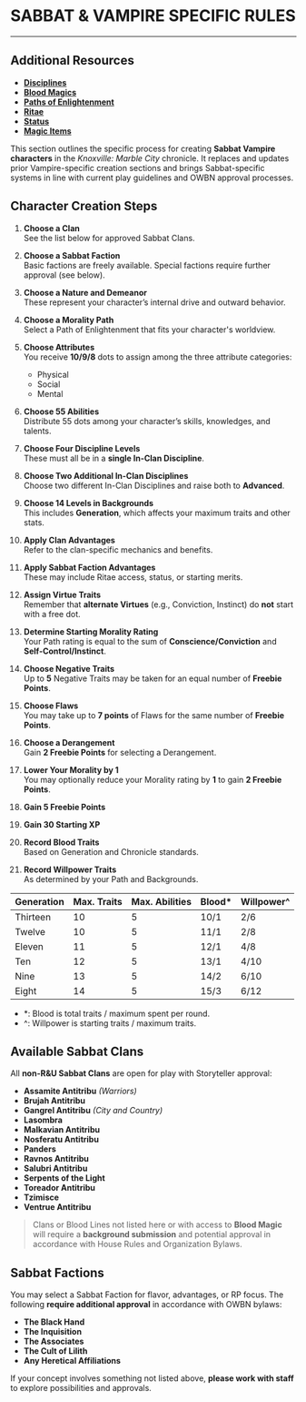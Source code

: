 # SABBAT & VAMPIRE SPECIFIC RULES

---

## Additional Resources

- [**Disciplines**](./DISCIPLINES.md)
- [**Blood Magics**](./BLOOD-MAGIC.md)
- [**Paths of Enlightenment**](./PATHS.md)
- [**Ritae**](./RITAE.md)
- [**Status**](./STATUS.md)
- [**Magic Items**](./MAGIC_ITEMS.md)

This section outlines the specific process for creating **Sabbat Vampire characters** in the *Knoxville: Marble City* chronicle. It replaces and updates prior Vampire-specific creation sections and brings Sabbat-specific systems in line with current play guidelines and OWBN approval processes.

## Character Creation Steps

1. **Choose a Clan**  
   See the list below for approved Sabbat Clans.

2. **Choose a Sabbat Faction**  
   Basic factions are freely available. Special factions require further approval (see below).

3. **Choose a Nature and Demeanor**  
   These represent your character’s internal drive and outward behavior.

4. **Choose a Morality Path**  
   Select a Path of Enlightenment that fits your character's worldview.

5. **Choose Attributes**  
   You receive **10/9/8** dots to assign among the three attribute categories:
   - Physical
   - Social
   - Mental

6. **Choose 55 Abilities**  
   Distribute 55 dots among your character’s skills, knowledges, and talents.

7. **Choose Four Discipline Levels**  
   These must all be in a **single In-Clan Discipline**.

8. **Choose Two Additional In-Clan Disciplines**  
   Choose two different In-Clan Disciplines and raise both to **Advanced**.

9. **Choose 14 Levels in Backgrounds**  
   This includes **Generation**, which affects your maximum traits and other stats.

10. **Apply Clan Advantages**  
    Refer to the clan-specific mechanics and benefits.

11. **Apply Sabbat Faction Advantages**  
    These may include Ritae access, status, or starting merits.

12. **Assign Virtue Traits**  
    Remember that **alternate Virtues** (e.g., Conviction, Instinct) do **not** start with a free dot.

13. **Determine Starting Morality Rating**  
    Your Path rating is equal to the sum of **Conscience/Conviction** and **Self-Control/Instinct**.

14. **Choose Negative Traits**  
    Up to **5** Negative Traits may be taken for an equal number of **Freebie Points**.

15. **Choose Flaws**  
    You may take up to **7 points** of Flaws for the same number of **Freebie Points**.

16. **Choose a Derangement**  
    Gain **2 Freebie Points** for selecting a Derangement.

17. **Lower Your Morality by 1**  
    You may optionally reduce your Morality rating by **1** to gain **2 Freebie Points**.

18. **Gain 5 Freebie Points**

19. **Gain 30 Starting XP**

20. **Record Blood Traits**  
    Based on Generation and Chronicle standards.

21. **Record Willpower Traits**  
    As determined by your Path and Backgrounds.

| Generation | Max. Traits | Max. Abilities | Blood\*  | Willpower\^ |
|------------|-------------|----------------|--------|-----------|
| Thirteen   | 10          | 5              | 10/1   | 2/6       |
| Twelve     | 10          | 5              | 11/1   | 2/8       |
| Eleven     | 11          | 5              | 12/1   | 4/8       |
| Ten        | 12          | 5              | 13/1   | 4/10      |
| Nine       | 13          | 5              | 14/2   | 6/10      |
| Eight      | 14          | 5              | 15/3   | 6/12      |

- \*: Blood is total traits / maximum spent per round.
- \^: Willpower is starting traits / maximum traits.

## Available Sabbat Clans

All **non-R&U Sabbat Clans** are open for play with Storyteller approval:

- **Assamite Antitribu** *(Warriors)*
- **Brujah Antitribu**
- **Gangrel Antitribu** *(City and Country)*
- **Lasombra**
- **Malkavian Antitribu**
- **Nosferatu Antitribu**
- **Panders**
- **Ravnos Antitribu**
- **Salubri Antitribu**
- **Serpents of the Light**
- **Toreador Antitribu**
- **Tzimisce**
- **Ventrue Antitribu**

> Clans or Blood Lines not listed here or with access to **Blood Magic** will require a **background submission** and potential approval in accordance with House Rules and Organization Bylaws.

## Sabbat Factions

You may select a Sabbat Faction for flavor, advantages, or RP focus. The following **require additional approval** in accordance with OWBN bylaws:

- **The Black Hand**
- **The Inquisition**
- **The Associates**
- **The Cult of Lilith**
- **Any Heretical Affiliations**

If your concept involves something not listed above, **please work with staff** to explore possibilities and approvals.
